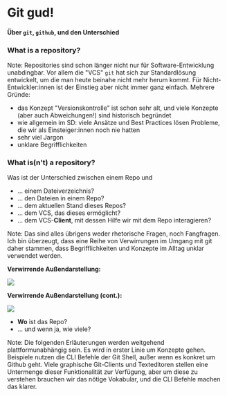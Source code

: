 # Git gud!

#### Über `git`, `github`, und den Unterschied


### What is a repository?

Note: Repositories sind schon länger nicht nur für Software-Entwicklung unabdingbar. Vor allem die "VCS" `git` hat sich zur Standardlösung
entwickelt, um die man heute beinahe nicht mehr herum kommt. Für Nicht-Entwickler:innen ist der Einstieg aber nicht immer ganz einfach.
Mehrere Gründe:

* das Konzept "Versionskontrolle" ist schon sehr alt, und viele Konzepte (aber auch Abweichungen!) sind historisch begründet
* wie allgemein im SD: viele Ansätze und Best Practices lösen Probleme, die wir als Einsteiger:innen noch nie hatten
* sehr viel Jargon
* unklare Begrifflichkeiten


### What is(n't) a repository?

Was ist der Unterschied zwischen einem Repo und

* … einem Dateiverzeichnis?
* … den Dateien in einem Repo?
* … dem aktuellen Stand dieses Repos?
* … dem VCS, das dieses ermöglicht?
* … dem VCS-**Client**, mit dessen Hilfe wir mit dem Repo interagieren?

Note: Das sind alles übrigens weder rhetorische Fragen, noch Fangfragen.
Ich bin überzeugt, dass eine Reihe von Verwirrungen im Umgang mit git daher stammen,
dass Begrifflichkeiten und Konzepte im Alltag unklar verwendet werden.


**Verwirrende Außendarstellung:**

![](img/git-local.png) 


**Verwirrende Außendarstellung (cont.):**

![](img/git-distributed.png)


* **Wo** ist das Repo?
* … und wenn ja, wie viele?

Note: Die folgenden Erläuterungen werden weitgehend plattformunabhängig sein. Es wird in erster Linie um Konzepte gehen.
Beispiele nutzen die CLI Befehle der Git Shell, außer wenn es konkret um Github geht. Viele graphische Git-Clients
und Texteditoren stellen eine Untermenge dieser Funktionalität zur Verfügung, aber um diese zu verstehen brauchen wir das
nötige Vokabular, und die CLI Befehle machen das klarer.